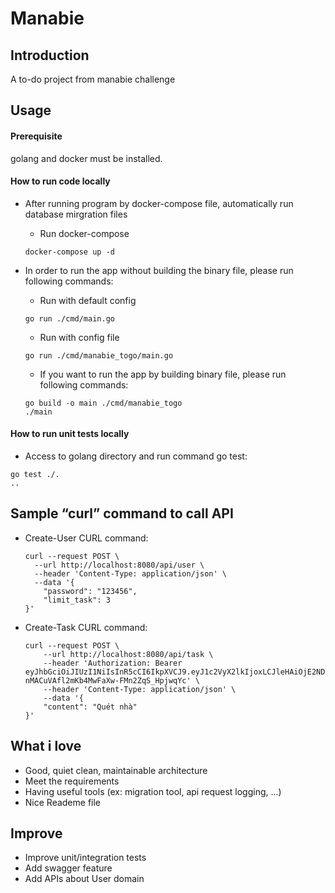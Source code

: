 # Manabie

## Introduction

A to-do project from manabie challenge

## Usage

#### Prerequisite

golang and docker must be installed.

#### How to run code locally
- After running program by docker-compose file, automatically run database mirgration files
  - Run docker-compose
  ```
  docker-compose up -d
  ```
- In order to run the app without building the binary file, please run following commands:

  - Run with default config
  ```
  go run ./cmd/main.go
  ```
  - Run with config file
  ```
  go run ./cmd/manabie_togo/main.go
  ```  
  - If you want to run the app by building binary file, please run following commands:

  ```
  go build -o main ./cmd/manabie_togo
  ./main
  ```

#### How to run unit tests locally

- Access to golang directory and run command go test:

```
go test ./.
..
```
## Sample “curl” command to call API

- Create-User CURL command:

    ```
    curl --request POST \
      --url http://localhost:8080/api/user \
      --header 'Content-Type: application/json' \
      --data '{
        "password": "123456",
        "limit_task": 3
    }'
    ```

- Create-Task CURL command:

    ```
    curl --request POST \
        --url http://localhost:8080/api/task \
        --header 'Authorization: Bearer eyJhbGciOiJIUzI1NiIsInR5cCI6IkpXVCJ9.eyJ1c2VyX2lkIjoxLCJleHAiOjE2NDM1NjU2Nzd9.ESVv1A-nMACuVAfl2mKb4MwFaXw-FMn2ZqS_HpjwqYc' \
        --header 'Content-Type: application/json' \
        --data '{
        "content": "Quét nhà"
    }'
    ```

## What i love

- Good, quiet clean, maintainable architecture
- Meet the requirements
- Having useful tools (ex: migration tool, api request logging, ...)
- Nice Reademe file

## Improve

- Improve unit/integration tests
- Add swagger feature
- Add APIs about User domain
